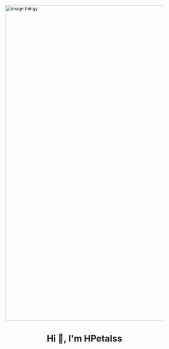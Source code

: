 <img align="center" alt="image thingy" width="1000" src="https://i.postimg.cc/WzHSzRHB/hpatel1210.png">
<h1 align="center">Hi 👋, I'm HPetalss</h1>
